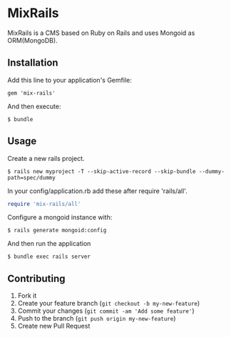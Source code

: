 # MixRails

MixRails is a CMS based on Ruby on Rails and uses Mongoid as ORM(MongoDB).

## Installation

Add this line to your application's Gemfile:

    gem 'mix-rails'

And then execute:

    $ bundle

## Usage

Create a new rails project.

    $ rails new myproject -T --skip-active-record --skip-bundle --dummy-path=spec/dummy

In your config/application.rb add these after require 'rails/all'.

```ruby
require 'mix-rails/all'
```

Configure a mongoid instance with:

    $ rails generate mongoid:config

And then run the application

    $ bundle exec rails server

## Contributing

1. Fork it
2. Create your feature branch (`git checkout -b my-new-feature`)
3. Commit your changes (`git commit -am 'Add some feature'`)
4. Push to the branch (`git push origin my-new-feature`)
5. Create new Pull Request
